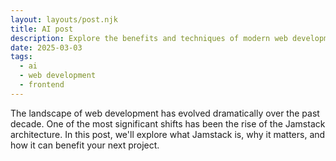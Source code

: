 ```yaml
---
layout: layouts/post.njk
title: AI post 
description: Explore the benefits and techniques of modern web development using the Jamstack architecture
date: 2025-03-03
tags:
  - ai
  - web development
  - frontend
---
```


The landscape of web development has evolved dramatically over the past decade. One of the most significant shifts has been the rise of the Jamstack architecture. In this post, we'll explore what Jamstack is, why it matters, and how it can benefit your next project.